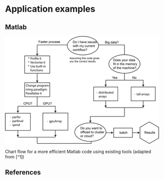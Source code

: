 # Application examples

## Matlab

![pctworkflow](images/pctworkflow.png)

<figcaption>Chart flow for a more efficient Matlab code using existing tools (adapted from [^1])</figcaption>

## References

[^1]: <a href="https://se.mathworks.com/help/parallel-computing/choosing-a-parallel-computing-solution.html" target="_blank">MathWorks documentation on Parallel Computing</a>
